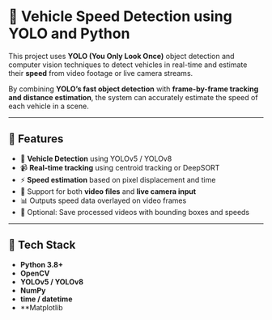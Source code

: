 # 🚗 Vehicle Speed Detection using YOLO and Python

This project uses **YOLO (You Only Look Once)** object detection and computer vision techniques to detect vehicles in real-time and estimate their **speed** from video footage or live camera streams.

By combining **YOLO’s fast object detection** with **frame-by-frame tracking and distance estimation**, the system can accurately estimate the speed of each vehicle in a scene.

---

## 🎯 Features

- 🧠 **Vehicle Detection** using YOLOv5 / YOLOv8  
- 📹 **Real-time tracking** using centroid tracking or DeepSORT  
- ⚡ **Speed estimation** based on pixel displacement and time  
- 🧾 Support for both **video files** and **live camera input**  
- 📊 Outputs speed data overlayed on video frames  
- 💾 Optional: Save processed videos with bounding boxes and speeds

---

## 🧰 Tech Stack

- **Python 3.8+**
- **OpenCV**
- **YOLOv5 / YOLOv8**
- **NumPy**
- **time / datetime**
- **Matplotlib 
